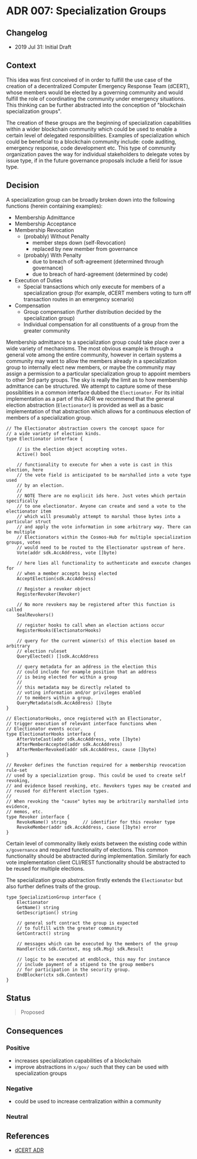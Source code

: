 # ADR 007: Specialization Groups

## Changelog

* 2019 Jul 31: Initial Draft

## Context

This idea was first conceived of in order to fulfill the use case of the
creation of a decentralized Computer Emergency Response Team (dCERT), whose
members would be elected by a governing community and would fulfill the role of
coordinating the community under emergency situations. This thinking
can be further abstracted into the conception of "blockchain specialization
groups".

The creation of these groups are the beginning of specialization capabilities
within a wider blockchain community which could be used to enable a certain
level of delegated responsibilities. Examples of specialization which could be
beneficial to a blockchain community include: code auditing, emergency response,
code development etc. This type of community organization paves the way for
individual stakeholders to delegate votes by issue type, if in the future
governance proposals include a field for issue type.

## Decision

A specialization group can be broadly broken down into the following functions
(herein containing examples):

* Membership Admittance
* Membership Acceptance
* Membership Revocation
  * (probably) Without Penalty
    * member steps down (self-Revocation)
    * replaced by new member from governance
  * (probably) With Penalty
    * due to breach of soft-agreement (determined through governance)
    * due to breach of hard-agreement (determined by code)
* Execution of Duties
  * Special transactions which only execute for members of a specialization
     group (for example, dCERT members voting to turn off transaction routes in
     an emergency scenario)
* Compensation
  * Group compensation (further distribution decided by the specialization group)
  * Individual compensation for all constituents of a group from the
     greater community

Membership admittance to a specialization group could take place over a wide
variety of mechanisms. The most obvious example is through a general vote among
the entire community, however in certain systems a community may want to allow
the members already in a specialization group to internally elect new members,
or maybe the community may assign a permission to a particular specialization
group to appoint members to other 3rd party groups. The sky is really the limit
as to how membership admittance can be structured. We attempt to capture
some of these possiblities in a common interface dubbed the `Electionator`. For
its initial implementation as a part of this ADR we recommend that the general
election abstraction (`Electionator`) is provided as well as a basic
implementation of that abstraction which allows for a continuous election of
members of a specialization group.

``` golang
// The Electionator abstraction covers the concept space for
// a wide variety of election kinds.  
type Electionator interface {

    // is the election object accepting votes.
    Active() bool

    // functionality to execute for when a vote is cast in this election, here
    // the vote field is anticipated to be marshalled into a vote type used
    // by an election.
    //
    // NOTE There are no explicit ids here. Just votes which pertain specifically
    // to one electionator. Anyone can create and send a vote to the electionator item
    // which will presumably attempt to marshal those bytes into a particular struct
    // and apply the vote information in some arbitrary way. There can be multiple
    // Electionators within the Cosmos-Hub for multiple specialization groups, votes
    // would need to be routed to the Electionator upstream of here.
    Vote(addr sdk.AccAddress, vote []byte)

    // here lies all functionality to authenticate and execute changes for
    // when a member accepts being elected
    AcceptElection(sdk.AccAddress)

    // Register a revoker object
    RegisterRevoker(Revoker)

    // No more revokers may be registered after this function is called
    SealRevokers()

    // register hooks to call when an election actions occur
    RegisterHooks(ElectionatorHooks)

    // query for the current winner(s) of this election based on arbitrary
    // election ruleset
    QueryElected() []sdk.AccAddress

    // query metadata for an address in the election this
    // could include for example position that an address
    // is being elected for within a group
    //
    // this metadata may be directly related to
    // voting information and/or privileges enabled
    // to members within a group.
    QueryMetadata(sdk.AccAddress) []byte
}

// ElectionatorHooks, once registered with an Electionator,
// trigger execution of relevant interface functions when
// Electionator events occur.
type ElectionatorHooks interface {
    AfterVoteCast(addr sdk.AccAddress, vote []byte)
    AfterMemberAccepted(addr sdk.AccAddress)
    AfterMemberRevoked(addr sdk.AccAddress, cause []byte)
}

// Revoker defines the function required for a membership revocation rule-set
// used by a specialization group. This could be used to create self revoking,
// and evidence based revoking, etc. Revokers types may be created and
// reused for different election types.
//
// When revoking the "cause" bytes may be arbitrarily marshalled into evidence,
// memos, etc.
type Revoker interface {
    RevokeName() string      // identifier for this revoker type
    RevokeMember(addr sdk.AccAddress, cause []byte) error
}
```

Certain level of commonality likely exists between the existing code within
`x/governance` and required functionality of elections. This common
functionality should be abstracted during implementation. Similarly for each
vote implementation client CLI/REST functionality should be abstracted
to be reused for multiple elections.

The specialization group abstraction firstly extends the `Electionator`
but also further defines traits of the group.

``` golang
type SpecializationGroup interface {
    Electionator
    GetName() string
    GetDescription() string

    // general soft contract the group is expected
    // to fulfill with the greater community
    GetContract() string

    // messages which can be executed by the members of the group
    Handler(ctx sdk.Context, msg sdk.Msg) sdk.Result

    // logic to be executed at endblock, this may for instance
    // include payment of a stipend to the group members
    // for participation in the security group.
    EndBlocker(ctx sdk.Context)
}
```

## Status

> Proposed

## Consequences

### Positive

* increases specialization capabilities of a blockchain
* improve abstractions in `x/gov/` such that they can be used with specialization groups

### Negative

* could be used to increase centralization within a community

### Neutral

## References

* [dCERT ADR](./adr-008-dCERT-group.md)
